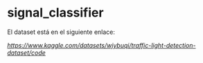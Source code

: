 # signal_classifier
El dataset está en el siguiente enlace:

*https://www.kaggle.com/datasets/wjybuqi/traffic-light-detection-dataset/code*